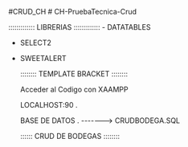 #CRUD_CH
#   C H - P r u e b a T e c n i c a - C r u d 

::::::::::::: LIBRERIAS :::::::::::::
 
 - DATATABLES
 - SELECT2
 - SWEETALERT


   :::::::: TEMPLATE BRACKET ::::::::


   Acceder al Codigo con XAAMPP

   LOCALHOST:90 .

   BASE DE DATOS . -------> CRUDBODEGA.SQL


   :::::: CRUD DE BODEGAS ::::::::

   
